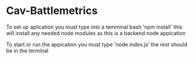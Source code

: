 # Cav-Battlemetrics
 To set up aplication you must type into a temminal bash 'npm install'
 this will install any needed node modules as this is a backend node appication
 
 To start or run the appication you must type 'node index.js' the rest should be in the terminal
